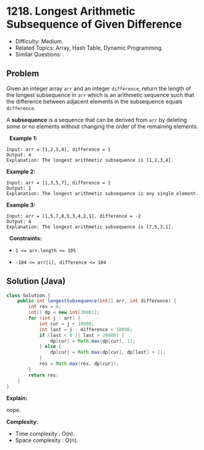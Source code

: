 # 1218. Longest Arithmetic Subsequence of Given Difference

- Difficulty: Medium.
- Related Topics: Array, Hash Table, Dynamic Programming.
- Similar Questions: .

## Problem

Given an integer array ```arr``` and an integer ```difference```, return the length of the longest subsequence in ```arr``` which is an arithmetic sequence such that the difference between adjacent elements in the subsequence equals ```difference```.

A **subsequence** is a sequence that can be derived from ```arr``` by deleting some or no elements without changing the order of the remaining elements.

 
**Example 1:**

```
Input: arr = [1,2,3,4], difference = 1
Output: 4
Explanation: The longest arithmetic subsequence is [1,2,3,4].
```

**Example 2:**

```
Input: arr = [1,3,5,7], difference = 1
Output: 1
Explanation: The longest arithmetic subsequence is any single element.
```

**Example 3:**

```
Input: arr = [1,5,7,8,5,3,4,2,1], difference = -2
Output: 4
Explanation: The longest arithmetic subsequence is [7,5,3,1].
```

 
**Constraints:**


	
- ```1 <= arr.length <= 105```
	
- ```-104 <= arr[i], difference <= 104```



## Solution (Java)

```java
class Solution {
    public int longestSubsequence(int[] arr, int difference) {
        int res = 0;
        int[] dp = new int[20001];
        for (int j : arr) {
            int cur = j + 10000;
            int last = j - difference + 10000;
            if (last < 0 || last > 20000) {
                dp[cur] = Math.max(dp[cur], 1);
            } else {
                dp[cur] = Math.max(dp[cur], dp[last] + 1);
            }
            res = Math.max(res, dp[cur]);
        }
        return res;
    }
}
```

**Explain:**

nope.

**Complexity:**

* Time complexity : O(n).
* Space complexity : O(n).
